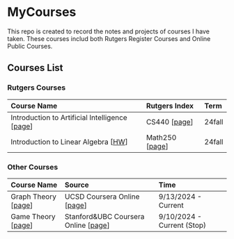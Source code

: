 # MyCourses

This repo is created to record the notes and projects of courses I have taken. These courses includ both Rutgers Register Courses and Online Public Courses.

## Courses List
### Rutgers Courses
| Course Name | Rutgers Index | Term |
|:-------|:-------|:-------|
| Introduction to Artificial Intelligence [[page](./IntroductionToAI/README.md)] | CS440 [[page](https://xintongemilywang.github.io/CS440.html)] | 24fall  |
| Introduction to Linear Algebra [[HW](./Introduction_To_Linear_Algebra/README.md)] | Math250 [[page](https://math.rutgers.edu/academics/undergraduate/courses/948-01-640-250-introductory-linear-algebra)] | 24fall  |

### Other Courses
| Course Name | Source | Time |
|:-------|:-------|:-------|
| Graph Theory [[page](./Graph_Theory/README.md)] | UCSD Coursera Online [[page](https://www.coursera.org/learn/graphs/home/module/1)] | 9/13/2024 - Current |
| Game Theory [[page](./GameTheory/README.md)] | Stanford&UBC Coursera Online [[page](https://www.coursera.org/learn/game-theory-1/home/week/1)] | 9/10/2024 - Current (Stop) |
